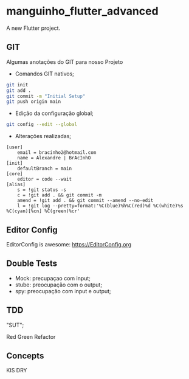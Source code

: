 # manguinho_flutter_advanced

A new Flutter project.

## GIT

Algumas anotações do GIT para nosso Projeto

- Comandos GIT nativos;

```bash
git init
git add .
git commit -m "Initial Setup"
git push origin main
```

- Edição da configuração global;

```bash
git config --edit --global
```

- Alterações realizadas;

```git
[user]
	email = bracinho2@hotmail.com
	name = Alexandre | BrAcInhO
[init]
	defaultBranch = main
[core]
	editor = code --wait
[alias]
	s = !git status -s
	c = !git add . && git commit -m
	amend = !git add . && git commit --amend --no-edit
	l = !git log --pretty=format:'%C(blue)%h%C(red)%d %C(white)%s %C(cyan)[%cn] %C(green)%cr'
```

## Editor Config
EditorConfig is awesome: https://EditorConfig.org

## Double Tests
- Mock: precupaçao com input;
- stube: preocupação com o output;
- spy: preocupação com input e output;

## TDD

"SUT";

Red
Green
Refactor

## Concepts
KIS
DRY